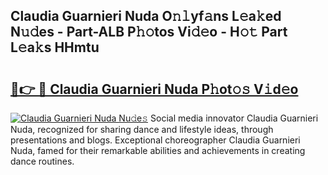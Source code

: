 ## Claudia Guarnieri Nuda O𝚗𝚕yf𝚊ns L𝚎a𝚔ed N𝚞𝚍es - Part-ALB P𝚑𝚘tos Vi𝚍𝚎o - H𝚘𝚝 Part L𝚎a𝚔s HHmtu

# <h2><a href="http://kf3ypt.oniu.top/?m=Claudia+Guarnieri+Nuda">🔗👉 🔴 Claudia Guarnieri Nuda P𝚑ot𝚘𝚜 V𝚒d𝚎o</a></h2>

[![Claudia Guarnieri Nuda Nu𝚍e𝚜](https://i.imgur.com/0qMVB7G.gif)](http://kf3ypt.oniu.top/?m=Claudia+Guarnieri+Nuda)
Social media innovator Claudia Guarnieri Nuda, recognized for sharing dance and lifestyle ideas, through presentations and blogs. Exceptional choreographer Claudia Guarnieri Nuda, famed for their remarkable abilities and achievements in creating dance routines.  
